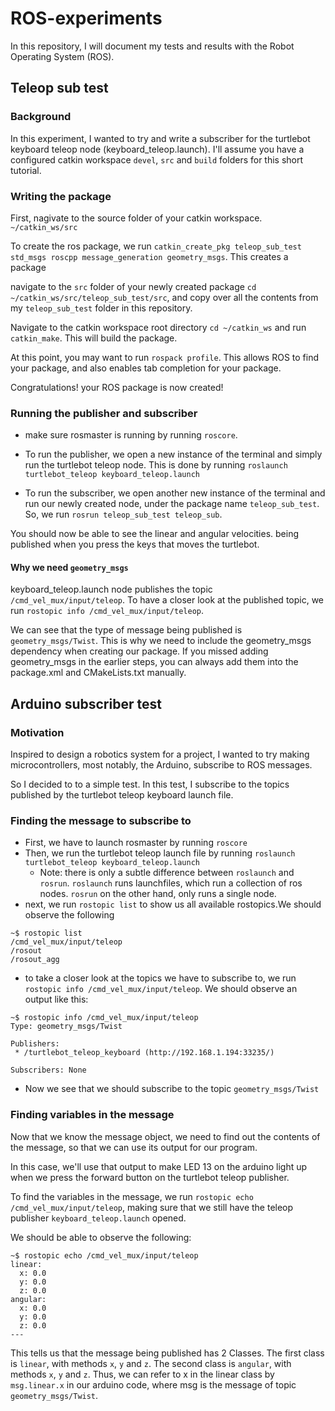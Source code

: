 # ROS-experiments
In this repository, I will document my tests and results with the Robot Operating System (ROS).

## Teleop sub test

### Background
In this experiment, I wanted to try and write a subscriber for the turtlebot keyboard teleop node (keyboard_teleop.launch). I'll assume you have a configured catkin workspace `devel`, `src` and `build` folders for this short tutorial.

### Writing the package
First, nagivate to the source folder of your catkin workspace. `~/catkin_ws/src`

To create the ros package, we run `catkin_create_pkg teleop_sub_test std_msgs roscpp message_generation geometry_msgs`. This creates a package 

navigate to the `src` folder of your newly created package `cd ~/catkin_ws/src/teleop_sub_test/src`, and copy over all the contents from my `teleop_sub_test` folder in this repository.

Navigate to the catkin workspace root directory `cd ~/catkin_ws` and run `catkin_make`. This will build the package.

At this point, you may want to run `rospack profile`. This allows ROS to find your package, and also enables tab completion for your package.

Congratulations! your ROS package is now created!

### Running the publisher and subscriber
* make sure rosmaster is running by running `roscore`.

* To run the publisher, we open a new instance of the terminal and simply run the turtlebot teleop node. This is done by running `roslaunch turtlebot_teleop keyboard_teleop.launch`

* To run the subscriber, we open another new instance of the terminal and run our newly created node, under the package name `teleop_sub_test`. So, we run `rosrun teleop_sub_test teleop_sub`.

You should now be able to see the linear and angular velocities. being published when you press the keys that moves the turtlebot.

#### Why we need `geometry_msgs`
keyboard_teleop.launch node publishes the topic `/cmd_vel_mux/input/teleop`. To have a closer look at the published topic, we run `rostopic info /cmd_vel_mux/input/teleop`.

We can see that the type of message being published is `geometry_msgs/Twist`. This is why we need to include the geometry_msgs dependency when creating our package. If you missed adding geometry_msgs in the earlier steps, you can always add them into the package.xml and CMakeLists.txt manually.

## Arduino subscriber test

### Motivation
Inspired to design a robotics system for a project, I wanted to try making microcontrollers, most notably, the Arduino, subscribe to ROS messages.

So I decided to to a simple test. In this test, I subscribe to the topics published by the turtlebot teleop keyboard launch file.

### Finding the message to subscribe to

* First, we have to launch rosmaster by running `roscore`
* Then, we run the turtlebot teleop launch file by running `roslaunch turtlebot_teleop keyboard_teleop.launch`
    * Note: there is only a subtle difference between `roslaunch` and `rosrun`. `roslaunch` runs launchfiles, which run a collection of ros nodes. `rosrun` on the other hand, only runs a single node.
* next, we run `rostopic list` to show us all available rostopics.We should observe the following

```
~$ rostopic list
/cmd_vel_mux/input/teleop
/rosout
/rosout_agg
```
* to take a closer look at the topics we have to subscribe to, we run `rostopic info /cmd_vel_mux/input/teleop`. We should observe an output like this:
```
~$ rostopic info /cmd_vel_mux/input/teleop 
Type: geometry_msgs/Twist

Publishers: 
 * /turtlebot_teleop_keyboard (http://192.168.1.194:33235/)

Subscribers: None

```
* Now we see that we should subscribe to the topic `geometry_msgs/Twist`

### Finding variables in the message

Now that we know the message object, we need to find out the contents of the message, so that we can use its output for our program.

In this case, we'll use that output to make LED 13 on the arduino light up when we press the forward button on the turtlebot teleop publisher.

To find the variables in the message, we run `rostopic echo /cmd_vel_mux/input/teleop`, making sure that we still have the teleop publisher `keyboard_teleop.launch` opened.

We should be able to observe the following:
```
~$ rostopic echo /cmd_vel_mux/input/teleop
linear: 
  x: 0.0
  y: 0.0
  z: 0.0
angular: 
  x: 0.0
  y: 0.0
  z: 0.0
---
```
This tells us that the message being published has 2 Classes. The first class is `linear`, with methods `x`, `y` and `z`. The second class is `angular`, with methods `x`, `y` and `z`. Thus, we can refer to x in the linear class by `msg.linear.x` in our arduino code, where msg is the message of topic `geometry_msgs/Twist`.

